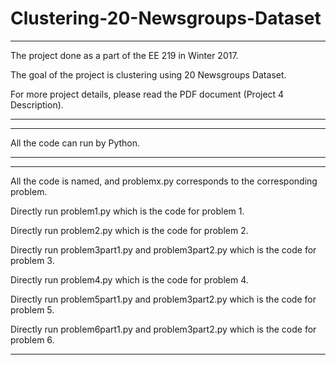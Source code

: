 # Clustering-20-Newsgroups-Dataset

-------------------------------------------------------------------------------

The project done as a part of the EE 219 in Winter 2017. 

The goal of the project is clustering using 20 Newsgroups Dataset. 

For more project details, please read the PDF document (Project 4 Description). 

-------------------------------------------------------------------------------

-------------------------------------------------------------------------------

All the code can run by Python. 

-------------------------------------------------------------------------------

-------------------------------------------------------------------------------

All the code is named, and problemx.py corresponds to the corresponding problem.

Directly run problem1.py which is the code for problem 1.

Directly run problem2.py which is the code for problem 2.

Directly run problem3part1.py and problem3part2.py which is the code for problem 3.

Directly run problem4.py which is the code for problem 4.

Directly run problem5part1.py and problem3part2.py which is the code for problem 5.

Directly run problem6part1.py and problem3part2.py which is the code for problem 6.

-------------------------------------------------------------------------------
